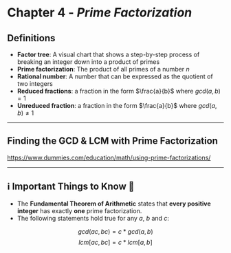 # Chapter 4 - _Prime Factorization_

## Definitions

-   **Factor tree**: A visual chart that shows a step-by-step process of breaking an integer down into a product of primes
-   **Prime factorization**: The product of all primes of a number $n$
-   **Rational number**: A number that can be expressed as the quotient of two integers
-   **Reduced fractions**: a fraction in the form $\frac{a}{b}$ where $gcd(a, b) = 1$
-   **Unreduced fraction**: a fraction in the form $\frac{a}{b}$ where $gcd(a, b) \neq 1$

---

## Finding the GCD & LCM with Prime Factorization

https://www.dummies.com/education/math/using-prime-factorizations/

---

## ℹ️ Important Things to Know 🧠

-   The **Fundamental Theorem of Arithmetic** states that **every positive integer** has exactly **one** prime factorization.
-   The following statements hold true for any $a$, $b$ and $c$:

$$gcd(ac, bc) = c * gcd(a, b)$$
$$lcm[ac, bc] = c * lcm[a, b]$$
